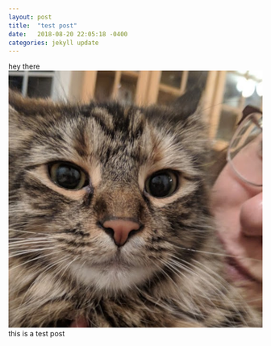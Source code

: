 ```yaml
---
layout: post
title:  "test post"
date:   2018-08-20 22:05:18 -0400
categories: jekyll update
---
```

hey there
![my face](/images/zoe.jpg)
this is a test post
